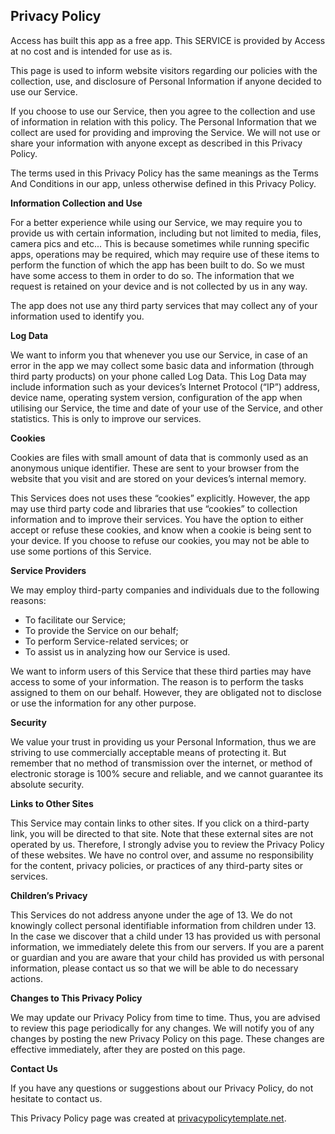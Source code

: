 <html>
<body>
<h2>Privacy Policy</h2>
<p>Access has built this app as a free app. This SERVICE is provided by Access at no cost and is intended
    for use as is.</p>
<p>This page is used to inform website visitors regarding our policies with the collection, use, and
    disclosure of Personal Information if anyone decided to use our Service.</p>
<p>If you choose to use our Service, then you agree to the collection and use of information in
    relation with this policy. The Personal Information that we collect are used for providing and
    improving the Service. We will not use or share your information with anyone except as described
    in this Privacy Policy.</p>
<p>The terms used in this Privacy Policy has the same meanings as the Terms And Conditions in our app, unless otherwise defined in this Privacy Policy.</p>

<p><strong>Information Collection and Use</strong></p>
<p>For a better experience while using our Service, we may require you to provide us with certain information, including but not limited to media, files, camera pics and etc... This is because sometimes while running specific apps, operations may be required, which may require use of these items to perform the function of which the app has been built to do. So we must have some access to them in order to do so.
	The information that we request is retained on your device and is not collected by us in any way.</p>
<p>The app does not use any third party services that may collect any of your information used to identify you.

<p><strong>Log Data</strong></p>
<p>We want to inform you that whenever you use our Service, in case of an error in the app we may collect some 
    basic data and information (through third party products) on your phone called Log Data. This Log Data
    may include information such as your devices’s Internet Protocol (“IP”) address, device name,
    operating system version, configuration of the app when utilising our Service, the time and date
    of your use of the Service, and other statistics. This is only to improve our services.</p>

<p><strong>Cookies</strong></p>
<p>Cookies are files with small amount of data that is commonly used as an anonymous unique identifier.
    These are sent to your browser from the website that you visit and are stored on your devices’s
    internal memory.</p>
<p>This Services does not uses these “cookies” explicitly. However, the app may use third party code
    and libraries that use “cookies” to collection information and to improve their services. You
    have the option to either accept or refuse these cookies, and know when a cookie is being sent
    to your device. If you choose to refuse our cookies, you may not be able to use some portions of
    this Service.</p>

<p><strong>Service Providers</strong></p> <!-- This part need seem like it's not needed, but if you use any Google services, or any other third party libraries, chances are, you need this. -->
<p>We may employ third-party companies and individuals due to the following reasons:</p>
<ul>
    <li>To facilitate our Service;</li>
    <li>To provide the Service on our behalf;</li>
    <li>To perform Service-related services; or</li>
    <li>To assist us in analyzing how our Service is used.</li>
</ul>
<p>We want to inform users of this Service that these third parties may have access to some of your information. The reason is to perform the tasks assigned to them on our behalf. However, they
    are obligated not to disclose or use the information for any other purpose.</p>

<p><strong>Security</strong></p>
<p>We value your trust in providing us your Personal Information, thus we are striving to use
    commercially acceptable means of protecting it. But remember that no method of transmission over
    the internet, or method of electronic storage is 100% secure and reliable, and we cannot
    guarantee its absolute security.</p>

<p><strong>Links to Other Sites</strong></p>
<p>This Service may contain links to other sites. If you click on a third-party link, you will be
    directed to that site. Note that these external sites are not operated by us. Therefore, I
    strongly advise you to review the Privacy Policy of these websites. We have no control over, and
    assume no responsibility for the content, privacy policies, or practices of any third-party
    sites or services.</p>

<p><strong>Children’s Privacy</strong></p>
<p>This Services do not address anyone under the age of 13. We do not knowingly collect personal
    identifiable information from children under 13. In the case we discover that a child under 13
    has provided us with personal information, we immediately delete this from our servers. If you
    are a parent or guardian and you are aware that your child has provided us with personal
    information, please contact us so that we will be able to do necessary actions.</p>

<p><strong>Changes to This Privacy Policy</strong></p>
<p>We may update our Privacy Policy from time to time. Thus, you are advised to review this page
    periodically for any changes. We will notify you of any changes by posting the new Privacy Policy
    on this page. These changes are effective immediately, after they are posted on this page.</p>

<p><strong>Contact Us</strong></p>
<p>If you have any questions or suggestions about our Privacy Policy, do not hesitate to contact
    us.</p>
<p>This Privacy Policy page was created at <a href="https://privacypolicytemplate.net"
                                              target="_blank">privacypolicytemplate.net</a>.</p>
					      

 

<!-- Place tv app index here  

      
        02439562
	112233
        $http://abclive.abcnews.com/i/abc_live4@136330/master.m3u8
        $http://tvemsnbc-lh.akamaihd.net/i/nbcmsnbc_1@122532/master.m3u8
        $http://cbsnewshd-lh.akamaihd.net/i/CBSNHD_7@199302/master.m3u8
	$http://161.0.157.6/PLTV/88888888/224/3221227026/03.m3u8
	$http://161.0.157.9/PLTV/88888888/224/3221226843/index.m3u8
	$http://qvclvp2.mmdlive.lldns.net/qvclvp2/9aa645c89c5447a8937537011e8f8d0d/manifest.m3u8
	$http://atlas.its.virginia.edu:8088/hls/m3u8/METV.m3u8
	$http://iphone-streaming.ustream.tv/uhls/6540154/streams/live/iphone/playlist.m3u8
	$http://nimble.dashmedia.tv/onestudio/classictv/playlist.m3u8
	$http://stitcher.pluto.tv/stitch/hls/channel/51c75f7bb6f26ba1cd00002f/master.m3u8?deviceType=%2C%2C&deviceMake=&deviceModel=&sid=c8b023af-ff3b-4fb6-87f0-4af929510c3d&deviceId=29556502-e2a5-45de-8deb-3b3dfa36b936_e62c9abb601b4ed5&deviceVersion=7.1.1_25&appVersion=3.5.1&deviceDNT=0&userId=&advertisingId=6e7a218c-1bf7-46bf-b486-0902a3cd5a1c&deviceLat=&deviceLon=-&app_name=&appName=&appStoreUrl=&profileLimit=high

	$http://w3.cdn.anvato.net/live/ephemeral/3QA1gOwdRzqhnwPBUewI5VY7Yd9pnkvb/owny/1296k/index.m3u8
	$http://unilivemtveu-lh.akamaihd.net/i/mtvno_1@346424/master.m3u8
	$http://dcunilive2-lh.akamaihd.net/i/dclive_1@390829/master.m3u8
	$http://dwstream4-lh.akamaihd.net/i/dwstream4_live@131329/master.m3u8?play-only=primary
	
	$http://bblive-liveproduseast.hs.llnwd.net/btv/desktop/us_live.m3u8
	$http://yipcontent-lh.akamaihd.net/i/sonymoviechannel_1@569927/index_1080_av-p.m3u8?sd=10&rebase=on"
	$http://161.0.157.8/PLTV/88888888/224/3221226881/index.m3u8
	$http://170.178.189.66:1935/live/Stream1/playlist.m3u8
	$http://80.80.160.168/live/8/live.m3u8
	$http://80.80.160.168/live/7/live.m3u8
	$http://80.80.160.168/live/6/live.m3u8
	$http://80.80.160.168/live/5/live.m3u8
	$http://80.80.160.168/live/4/live.m3u8
	$http://80.80.160.168/live/3/live.m3u8
	$http://80.80.160.168/live/2/live.m3u8
	$http://80.80.160.168/live/1/live.m3u8
	$http://80.80.160.168/live/9/live.m3u8
	$http://adultswimhls-i.akamaihd.net/hls/live/238460/adultswim/main/1/master.m3u8
	$http://ooyalahd2-f.akamaihd.net/i/godtv01_delivery@17341/master.m3u8
	$http://161.0.157.7/PLTV/88888888/224/3221226804/03.m3u8
	$http://wgntribune-lh.akamaihd.net/i/WGNPrimary_1@304622/index_750_av-b.m3u8
	$http://media4.tripsmarter.com:1935/LiveTV/DTVHD/playlist.m3u8
	$http://weather-lh.akamaihd.net/i/twc_1@92006/master.m3u8
	$http://amd.cdn.turner.com/adultswim/big/streams/playlists/toonami.m3u8?attributes=off
	$http://bcliveuniv-lh.akamaihd.net/i/iptv1_1@194050/master.m3u8
	$http://kissfm-cires21-video.secure.footprint.net/hittv/bitrate_3.m3u8
	$http://api.new.livestream.com/accounts/9263055/events/3189799/live.m3u8
	$http://api.new.livestream.com/accounts/9486720/events/3245377/live.m3u8
	http://
	$http://media4.tripsmarter.com:1935/LiveTV/ACVBHD/chucklist.m3u8
	$http://media4.tripsmarter.com:1935/LiveTV/MTVHD/playlist.m3u8
	$http://media4.tripsmarter.com:1935/LiveTV/BTVHD/chucklist.m3u8
	$http://media4.tripsmarter.com:1935/LiveTV/DTVHD/playlist.m3u8
	$http://oflash.dfw.swagit.com/live/daytonabeachfl/smil:std-4x3-1-a/chucklist.m3u8
	$http://granicusliveus3-a.akamaihd.net/cityofbowie/G0466_001/playlist.m3u8
	$http://na-all15.secdn.net/pegstream3-live/play/c3e1e4c4-7f11-4a54-8b8f-c590a95b4ade/playlist.m3u8
	$http://173.199.158.79:1935/roku/myStream/playlist.m3u8
	$http://wse.planeta-online.tv:1935/live/channel_3/chunklist.m3u8
	$http://stitcher.pluto.tv/stitch/hls/channel/561c5b0dada51f8004c4d855/master.m3u8?deviceType=web&deviceMake=Chrome&deviceModel=Chrome&sid=6e360db0-724b-11e8-be77-bf4d1417b012&deviceId=889540f0-712d-11e8-b9ec-8ba319deeadf&deviceVersion=37.0.2049.0&appVersion=2.0.0&deviceDNT=0&userId=&advertisingId=&deviceLat=38.5783&deviceLon=-90.6666&app_name=&appName=&appStoreUrl=&serverSideAds=true
	
	442211

	http://
	http://
	http://
	http://
	http://
	http://
	
	
	
	
	
	
	
	
	
	
	
	
	
	
	





-->


